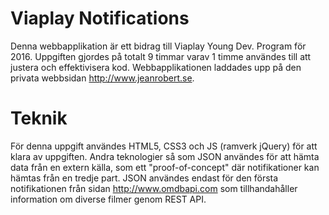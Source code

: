 # Viaplay Notifications

Denna webbapplikation är ett bidrag till Viaplay Young Dev. Program för 2016. Uppgiften gjordes på totalt 9 timmar varav 1 timme användes till att justera och effektivisera kod. Webbapplikationen laddades upp på den privata webbsidan http://www.jeanrobert.se.

# Teknik
För denna uppgift användes HTML5, CSS3 och JS (ramverk jQuery) för att klara av uppgiften. Andra teknologier så som JSON användes för att hämta data från en extern källa, som ett "proof-of-concept" där notifikationer kan hämtas från en tredje part. JSON användes endast för den första notifikationen från sidan http://www.omdbapi.com som tillhandahåller information om diverse filmer genom REST API.
